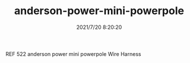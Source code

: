 ﻿---
layout: post 
title: anderson-power-mini-powerpole
tags: 
categories: housing-terminal
overview: REF 522 anderson power mini powerpole Wire Harness
series: APMP
part_number: 0585-1
thumb_img: 
small_img: static/202107/585-20210720.jpg
date: 2021/7/20 8:20:20
---


REF 522 anderson power mini powerpole Wire Harness
